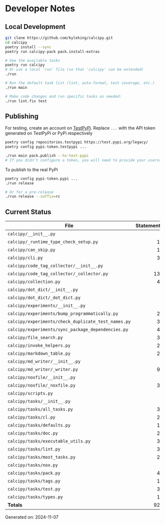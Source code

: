# Developer Notes

## Local Development

```sh
git clone https://github.com/kyleking/calcipy.git
cd calcipy
poetry install --sync
poetry run calcipy-pack pack.install-extras

# See the available tasks
poetry run calcipy
# Or use a local 'run' file (so that 'calcipy' can be extended)
./run

# Run the default task list (lint, auto-format, test coverage, etc.)
./run main

# Make code changes and run specific tasks as needed:
./run lint.fix test
```

## Publishing

For testing, create an account on [TestPyPi](https://test.pypi.org/legacy/). Replace `...` with the API token generated on TestPyPi or PyPi respectively

```sh
poetry config repositories.testpypi https://test.pypi.org/legacy/
poetry config pypi-token.testpypi ...

./run main pack.publish --to-test-pypi
# If you didn't configure a token, you will need to provide your username and password to publish
```

To publish to the real PyPi

```sh
poetry config pypi-token.pypi ...
./run release

# Or for a pre-release
./run release --suffix=rc
```

## Current Status

<!-- {cts} COVERAGE -->
| File                                                | Statements | Missing | Excluded | Coverage |
|-----------------------------------------------------|-----------:|--------:|---------:|---------:|
| `calcipy/__init__.py`                               | 4          | 0       | 0        | 100.0%   |
| `calcipy/_runtime_type_check_setup.py`              | 13         | 0       | 33       | 100.0%   |
| `calcipy/can_skip.py`                               | 14         | 1       | 0        | 88.9%    |
| `calcipy/cli.py`                                    | 34         | 1       | 88       | 92.9%    |
| `calcipy/code_tag_collector/__init__.py`            | 5          | 2       | 0        | 60.0%    |
| `calcipy/code_tag_collector/_collector.py`          | 130        | 2       | 0        | 93.9%    |
| `calcipy/collection.py`                             | 41         | 3       | 52       | 86.5%    |
| `calcipy/dot_dict/__init__.py`                      | 5          | 2       | 0        | 60.0%    |
| `calcipy/dot_dict/_dot_dict.py`                     | 6          | 0       | 0        | 100.0%   |
| `calcipy/experiments/__init__.py`                   | 0          | 0       | 0        | 100.0%   |
| `calcipy/experiments/bump_programmatically.py`      | 22         | 22      | 0        | 0.0%     |
| `calcipy/experiments/check_duplicate_test_names.py` | 33         | 0       | 2        | 98.2%    |
| `calcipy/experiments/sync_package_dependencies.py`  | 47         | 47      | 0        | 0.0%     |
| `calcipy/file_search.py`                            | 32         | 0       | 2        | 100.0%   |
| `calcipy/invoke_helpers.py`                         | 27         | 4       | 0        | 83.8%    |
| `calcipy/markdown_table.py`                         | 29         | 4       | 0        | 81.8%    |
| `calcipy/md_writer/__init__.py`                     | 5          | 2       | 0        | 60.0%    |
| `calcipy/md_writer/_writer.py`                      | 93         | 6       | 0        | 89.7%    |
| `calcipy/noxfile/__init__.py`                       | 5          | 2       | 0        | 60.0%    |
| `calcipy/noxfile/_noxfile.py`                       | 39         | 2       | 51       | 91.5%    |
| `calcipy/scripts.py`                                | 6          | 0       | 51       | 100.0%   |
| `calcipy/tasks/__init__.py`                         | 0          | 0       | 0        | 100.0%   |
| `calcipy/tasks/all_tasks.py`                        | 37         | 0       | 0        | 93.9%    |
| `calcipy/tasks/cl.py`                               | 26         | 5       | 0        | 78.1%    |
| `calcipy/tasks/defaults.py`                         | 17         | 0       | 0        | 90.5%    |
| `calcipy/tasks/doc.py`                              | 29         | 0       | 8        | 94.9%    |
| `calcipy/tasks/executable_utils.py`                 | 32         | 0       | 0        | 90.9%    |
| `calcipy/tasks/lint.py`                             | 38         | 2       | 0        | 86.2%    |
| `calcipy/tasks/most_tasks.py`                       | 29         | 0       | 0        | 100.0%   |
| `calcipy/tasks/nox.py`                              | 8          | 0       | 0        | 100.0%   |
| `calcipy/tasks/pack.py`                             | 47         | 13      | 0        | 62.0%    |
| `calcipy/tasks/tags.py`                             | 18         | 1       | 0        | 90.9%    |
| `calcipy/tasks/test.py`                             | 39         | 1       | 2        | 90.9%    |
| `calcipy/tasks/types.py`                            | 11         | 0       | 0        | 93.3%    |
| **Totals**                                          | 921        | 122     | 289      | 82.2%    |

Generated on: 2024-11-07
<!-- {cte} -->
